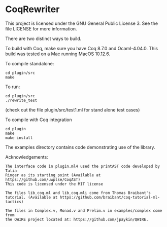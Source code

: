 # CoqRewriter

This project is licensed under the GNU General Public License 3.  See the file
LICENSE for more information.

There are two distinct ways to build.

To build with Coq, make sure you have Coq 8.7.0 and Ocaml-4.04.0.  This build
was tested on a Mac running MacOS 10.12.6.

To compile standalone:

    cd plugin/src
    make

To run:

    cd plugin/src
    ./rewrite_test

(check out the file plugin/src/test1.ml for stand alone test cases)

To compile with Coq integration

    cd plugin
    make
    make install

The examples directory contains code demonstrating use of the library.

Acknowledgements:

    The interface code in plugin.ml4 used the printAST code developed by Talia
    Ringer as its starting point (Available at https://github.com/uwplse/CoqAST)
    This code is licensed under the MIT license

    The files lib_coq.ml and lib_coq.mli come from Thomas Braibant's
    tutorial. (Available at https://github.com/braibant/coq-tutorial-ml-tactics)

    The files in Complex.v, Monad.v and Prelim.v in examples/complex come from
    the QWIRE project located at: https://github.com/jpaykin/QWIRE.


